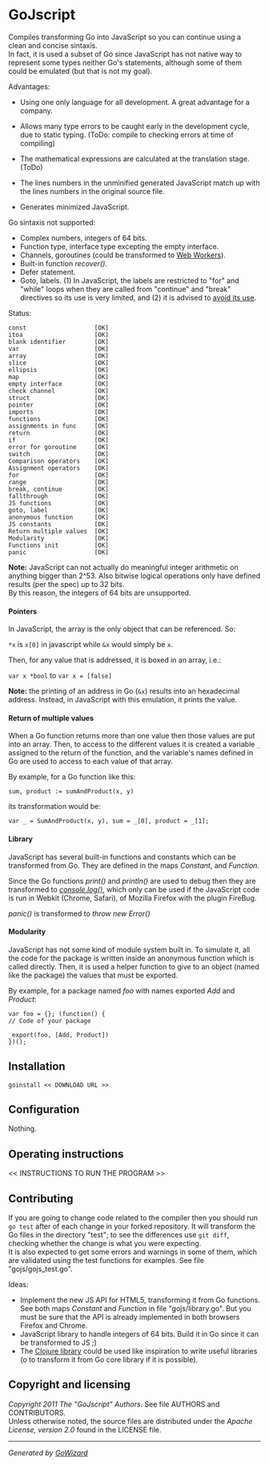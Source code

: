 GoJscript
=========

Compiles transforming Go into JavaScript so you can continue using a clean and
concise sintaxis.  
In fact, it is used a subset of Go since JavaScript has not native way to
represent some types neither Go's statements, although some of them could be
emulated (but that is not my goal).

Advantages:

+ Using one only language for all development. A great advantage for a company.

+ Allows many type errors to be caught early in the development cycle, due to
static typing. (ToDo: compile to checking errors at time of compiling)

+ The mathematical expressions are calculated at the translation stage. (ToDo)

+ The lines numbers in the unminified generated JavaScript match up with the
lines numbers in the original source file.

+ Generates minimized JavaScript.

Go sintaxis not supported:

+ Complex numbers, integers of 64 bits.
+ Function type, interface type excepting the empty interface.
+ Channels, goroutines (could be transformed to [Web Workers][workers]).
+ Built-in function *recover()*.
+ Defer statement.
+ Goto, labels. (1) In JavaScript, the labels are restricted to "for" and
"while" loops when they are called from "continue" and "break" directives so
its use is very limited, and (2) it is advised to [avoid its use][label].

Status:

	const					[OK]
	itoa					[OK]
	blank identifier		[OK]
	var						[OK]
	array					[OK]
	slice					[OK]
	ellipsis				[OK]
	map						[OK]
	empty interface			[OK]
	check channel			[OK]
	struct					[OK]
	pointer					[OK]
	imports					[OK]
	functions				[OK]
	assignments in func		[OK]
	return					[OK]
	if						[OK]
	error for goroutine		[OK]
	switch					[OK]
	Comparison operators	[OK]
	Assignment operators	[OK]
	for						[OK]
	range					[OK]
	break, continue			[OK]
	fallthrough				[OK]
	JS functions			[OK]
	goto, label				[OK]
	anonymous function		[OK]
	JS constants			[OK]
	Return multiple values	[OK]
	Modularity				[OK]
	Functions init			[OK]
	panic					[OK]

**Note:** JavaScript can not actually do meaningful integer arithmetic on anything
bigger than 2^53. Also bitwise logical operations only have defined results (per
the spec) up to 32 bits.  
By this reason, the integers of 64 bits are unsupported.

[workers]: http://www.html5rocks.com/en/tutorials/workers/basics/
[label]: https://developer.mozilla.org/en/JavaScript/Reference/Statements/label#Avoid_using_labels

#### Pointers

In JavaScript, the array is the only object that can be referenced. So:

`*x` is `x[0]` in javascript while `&x` would simply be `x`.

Then, for any value that is addressed, it is boxed in an array, i.e.:

`var x *bool` to `var x = [false]`

**Note:** the printing of an address in Go (`&x`) results into an hexadecimal
address. Instead, in JavaScript with this emulation, it prints the value.

#### Return of multiple values

When a Go function returns more than one value then those values are put into an
array. Then, to access to the different values it is created a variable
`_` assigned to the return of the function, and the variable's names defined in
Go are used to access to each value of that array.

By example, for a Go function like this:

	sum, product := sumAndProduct(x, y)

its transformation would be:

	var _ = SumAndProduct(x, y), sum = _[0], product = _[1];

#### Library

JavaScript has several built-in functions and constants which can be transformed
from Go. They are defined in the maps *Constant*, and *Function*.

Since the Go functions *print()* and *println()* are used to debug then they
are transformed to [*console.log()*][console], which only can be used if the
JavaScript code is run in Webkit (Chrome, Safari), of Mozilla Firefox with the
plugin FireBug.

*panic()* is transformed to *throw new Error()*

[console]: http://v0.joehewitt.com/software/firebug/docs.php

#### Modularity

JavaScript has not some kind of module system built in. To simulate it, all the
code for the package is written inside an anonymous function which is called
directly. Then, it is used a helper function to give to an object (named like
the package) the values that must be exported.

By example, for a package named *foo* with names exported *Add* and *Product*:

	var foo = {}; (function() {
	// Code of your package

	_export(foo, [Add, Product])
	})();


## Installation

	goinstall << DOWNLOAD URL >>


## Configuration

Nothing.


## Operating instructions

<< INSTRUCTIONS TO RUN THE PROGRAM >>


## Contributing

If you are going to change code related to the compiler then you should run
`go test` after of each change in your forked repository. It will transform the
Go files in the directory "test"; to see the differences use `git diff`,
checking whether the change is what you were expecting.  
It is also expected to get some errors and warnings in some of them, which are
validated using the test functions for examples. See file "gojs/gojs_test.go".

Ideas:

+ Implement the new JS API for HTML5, transforming it from Go functions. See
 both maps *Constant* and *Function* in file "gojs/library.go". But you must
 be sure that the API is already implemented in both browsers Firefox and Chrome.
+ JavaScript library to handle integers of 64 bits. Build it in Go since it
 can be transformed to JS ;)
+ The [Clojure library](http://closure-library.googlecode.com/svn/docs/index.html)
 could be used like inspiration to write useful libraries (o to transform it
 from Go core library if it is possible).


## Copyright and licensing

*Copyright 2011  The "GoJscript" Authors*. See file AUTHORS and CONTRIBUTORS.  
Unless otherwise noted, the source files are distributed under the
*Apache License, version 2.0* found in the LICENSE file.


* * *
*Generated by [GoWizard](https://github.com/kless/GoWizard)*


